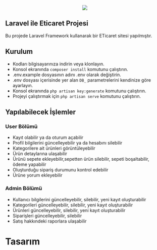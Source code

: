 <p align="center"><img src="https://laravel.com/assets/img/components/logo-laravel.svg"></p>

## Laravel ile Eticaret Projesi

Bu projede Laravel Framework kullanarak bir ETicaret sitesi yapılmıştır.

## Kurulum
- Kodları bilgisayarınıza indirin veya klonlayın.
- Konsol ekranında `composer install` komutunu çalıştırın.
- .env.example dosyasının adını .env olarak değiştirin.
- .env dosyası içerisinde yer alan `DB_` parametrelerini kendinize göre ayarlayın.
- Konsol ekranında `php artisan key:generate` komutunu çalıştırın.
- Projeyi çalıştırmak için `php artisan serve` komutunu çalıştırın.

## Yapılabilecek İşlemler
### User Bölümü
- Kayıt olabilir ya da oturum açabilir
- Profil bilgilerini güncelleyebilir ya da hesabını silebilir
- Kategorilere ait ürünleri görüntüleyebilir
- Ürün detaylarına ulaşabilir
- Ürünü sepete ekleyebilir,sepetten ürün silebilir, sepeti boşaltabilir, ödeme yapabilir
- Oluşturduğu sipariş durumunu kontrol edebilir
- Ürüne yorum ekleyebilir

### Admin Bölümü
- Kullanıcı bilgilerini güncelleyebilir, silebilir, yeni kayıt oluşturabilir
- Kategorileri güncelleyebilir, silebilir, yeni kayıt oluşturabilir
- Ürünleri güncelleyebilir, silebilir, yeni kayıt oluşturabilir
- Siparişleri güncelleyebilir, silebilir
- Satış hakkındeki raporlara ulaşabilir

# Tasarım



